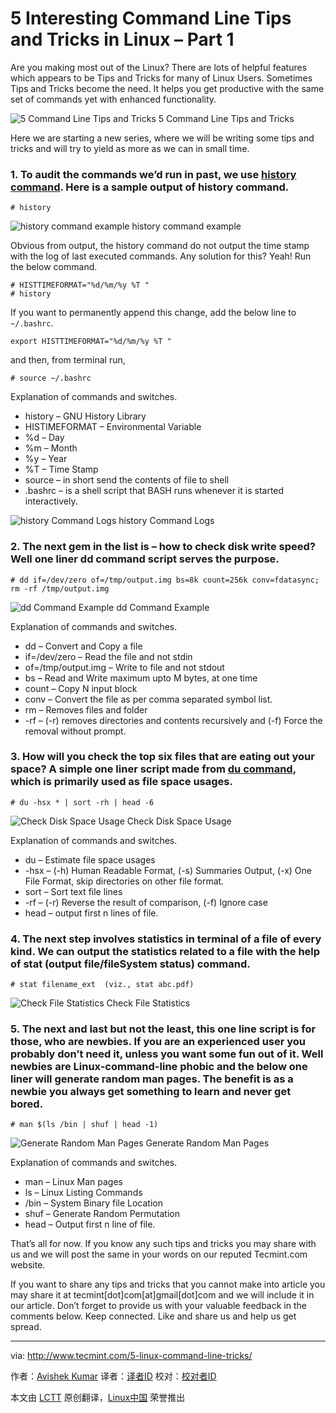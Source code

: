 5 Interesting Command Line Tips and Tricks in Linux – Part 1
================================================================================
Are you making most out of the Linux? There are lots of helpful features which appears to be Tips and Tricks for many of Linux Users. Sometimes Tips and Tricks become the need. It helps you get productive with the same set of commands yet with enhanced functionality.

![5 Command Line Tips and Tricks](http://www.tecmint.com/wp-content/uploads/2015/03/5-Command-Line-Tips.jpg)
5 Command Line Tips and Tricks

Here we are starting a new series, where we will be writing some tips and tricks and will try to yield as more as we can in small time.

### 1. To audit the commands we’d run in past, we use [history command][1]. Here is a sample output of history command. ###

    # history

![history command example](http://www.tecmint.com/wp-content/uploads/2015/03/history-command.gif)
history command example

Obvious from output, the history command do not output the time stamp with the log of last executed commands. Any solution for this? Yeah! Run the below command.

    # HISTTIMEFORMAT="%d/%m/%y %T "
    # history

If you want to permanently append this change, add the below line to `~/.bashrc`.

    export HISTTIMEFORMAT="%d/%m/%y %T "

and then, from terminal run,

    # source ~/.bashrc

Explanation of commands and switches.

- history – GNU History Library
- HISTIMEFORMAT – Environmental Variable
- %d – Day
- %m – Month
- %y – Year
- %T – Time Stamp
- source – in short send the contents of file to shell
- .bashrc – is a shell script that BASH runs whenever it is started interactively.

![history Command Logs](http://www.tecmint.com/wp-content/uploads/2015/03/History-Command-Logs.gif)
history Command Logs

### 2. The next gem in the list is – how to check disk write speed? Well one liner dd command script serves the purpose. ###

    # dd if=/dev/zero of=/tmp/output.img bs=8k count=256k conv=fdatasync; rm -rf /tmp/output.img

![dd Command Example](http://www.tecmint.com/wp-content/uploads/2015/03/dd-Command-Example.gif)
dd Command Example

Explanation of commands and switches.

- dd – Convert and Copy a file
- if=/dev/zero – Read the file and not stdin
- of=/tmp/output.img – Write to file and not stdout
- bs – Read and Write maximum upto M bytes, at one time
- count – Copy N input block
- conv – Convert the file as per comma separated symbol list.
- rm – Removes files and folder
- -rf – (-r) removes directories and contents recursively and (-f) Force the removal without prompt.

### 3. How will you check the top six files that are eating out your space? A simple one liner script made from [du command][2], which is primarily used as file space usages. ###

    # du -hsx * | sort -rh | head -6

![Check Disk Space Usage](http://www.tecmint.com/wp-content/uploads/2015/03/check-disk-space-usage.gif)
Check Disk Space Usage

Explanation of commands and switches.

- du – Estimate file space usages
- -hsx – (-h) Human Readable Format, (-s) Summaries Output, (-x) One File Format, skip directories on other file format.
- sort – Sort text file lines
- -rf – (-r) Reverse the result of comparison, (-f) Ignore case
- head – output first n lines of file.

### 4. The next step involves statistics in terminal of a file of every kind. We can output the statistics related to a file with the help of stat (output file/fileSystem status) command. ###

    # stat filename_ext  (viz., stat abc.pdf)

![Check File Statistics](http://www.tecmint.com/wp-content/uploads/2015/03/Check-File-Statistics.gif)
Check File Statistics

### 5. The next and last but not the least, this one line script is for those, who are newbies. If you are an experienced user you probably don’t need it, unless you want some fun out of it. Well newbies are Linux-command-line phobic and the below one liner will generate random man pages. The benefit is as a newbie you always get something to learn and never get bored. ###

    # man $(ls /bin | shuf | head -1)

![Generate Random Man Pages](http://www.tecmint.com/wp-content/uploads/2015/03/Generate-Random-Man-Pages.gif)
Generate Random Man Pages

Explanation of commands and switches.

- man – Linux Man pages
- ls – Linux Listing Commands
- /bin – System Binary file Location
- shuf – Generate Random Permutation
- head – Output first n line of file.

That’s all for now. If you know any such tips and tricks you may share with us and we will post the same in your words on our reputed Tecmint.com website.

If you want to share any tips and tricks that you cannot make into article you may share it at tecmint[dot]com[at]gmail[dot]com and we will include it in our article. Don’t forget to provide us with your valuable feedback in the comments below. Keep connected. Like and share us and help us get spread.

--------------------------------------------------------------------------------

via: http://www.tecmint.com/5-linux-command-line-tricks/

作者：[Avishek Kumar][a]
译者：[译者ID](https://github.com/译者ID)
校对：[校对者ID](https://github.com/校对者ID)

本文由 [LCTT](https://github.com/LCTT/TranslateProject) 原创翻译，[Linux中国](http://linux.cn/) 荣誉推出

[a]:http://www.tecmint.com/author/avishek/
[1]:http://www.tecmint.com/history-command-examples/
[2]:http://www.tecmint.com/check-linux-disk-usage-of-files-and-directories/